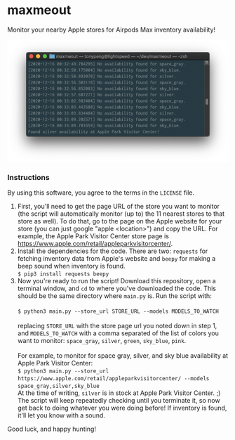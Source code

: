 # maxmeout
Monitor your nearby Apple stores for Airpods Max inventory availability!

<p align="center">
  <img src="https://github.com/tonypeng/maxmeout/raw/main/assets/running_screenshot.png" />
</p>

### Instructions
By using this software, you agree to the terms in the `LICENSE` file.
1. First, you'll need to get the page URL of the store you want to monitor (the script will automatically monitor (up to) the 11 nearest stores to that store as well). To do that, go to the page on the Apple website for your store (you can just google "apple \<location\>") and copy the URL. For example, the Apple Park Visitor Center store page is https://www.apple.com/retail/appleparkvisitorcenter/.
2. Install the dependencies for the code. There are two: `requests` for fetching inventory data from Apple's website and `beepy` for making a beep sound when inventory is found.<br>`$ pip3 install requests beepy`
3. Now you're ready to run the script! Download this repository, open a terminal window, and `cd` to where you've downloaded the code. This should be the same directory where `main.py` is. Run the script with:<br><br>```$ python3 main.py --store_url STORE_URL --models MODELS_TO_WATCH```<br><br>replacing `STORE_URL` with the store page url you noted down in step 1, and `MODELS_TO_WATCH` with a comma separated of the list of colors you want to monitor: `space_gray`, `silver`, `green`, `sky_blue`, `pink`.<br><br>For example, to monitor for space gray, silver, and sky blue availability at Apple Park Visitor Center:<br>`$ python3 main.py --store_url https://www.apple.com/retail/appleparkvisitorcenter/ --models space_gray,silver,sky_blue`<br>At the time of writing, `silver` is in stock at Apple Park Visitor Center. ;) The script will keep repeatedly checking until you terminate it, so now get back to doing whatever you were doing before! If inventory is found, it'll let you know with a sound.

Good luck, and happy hunting!
